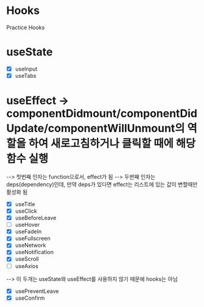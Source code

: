 # Hooks

Practice Hooks

# useState

- [x] useInput
- [x] useTabs

# useEffect -> componentDidmount/componentDidUpdate/componentWillUnmount의 역할을 하여 새로고침하거나 클릭할 때에 해당 함수 실행

--> 첫번째 인자는 function으로서, effect가 됨
--> 두번째 인자는 deps(dependency)인데, 만약 deps가 있다면 effect는 리스트에 있는 값이 변할때만 활성화 됨

- [x] useTitle
- [x] useClick
- [x] useBeforeLeave
- [ ] useHover
- [x] useFadeIn
- [x] useFullscreen
- [x] useNetwork
- [x] useNotification
- [x] useScroll
- [ ] useAxios

--> 이 두개는 useState와 useEffect를 사용하지 않기 때문에 hooks는 아님

- [x] usePreventLeave
- [x] useConfirm
